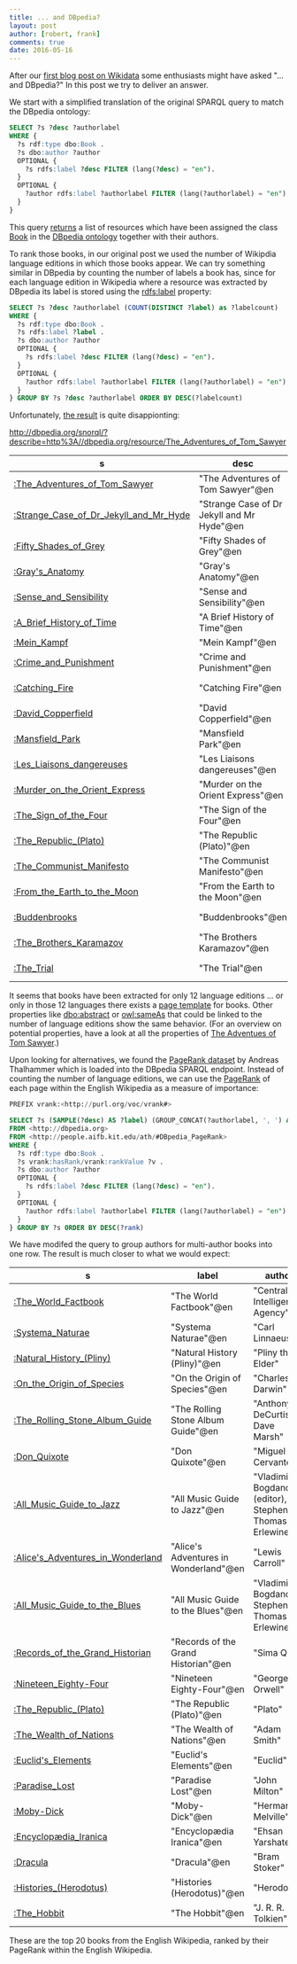 ```yaml
---
title: ... and DBpedia?
layout: post
author: [robert, frank]
comments: true
date: 2016-05-16
---
```


After our
[first blog post on Wikidata](Wikidata-Meets-World-Literature) some
enthusiasts might have asked "... and DBpedia?" In this post we try to
deliver an answer.

We start with a simplified translation of the original SPARQL query to
match the DBpedia ontology:

~~~ sql
SELECT ?s ?desc ?authorlabel
WHERE {
  ?s rdf:type dbo:Book .
  ?s dbo:author ?author
  OPTIONAL {
    ?s rdfs:label ?desc FILTER (lang(?desc) = "en").
  }
  OPTIONAL {
    ?author rdfs:label ?authorlabel FILTER (lang(?authorlabel) = "en").
  }
}
~~~

This query [returns][query-book] a list of resources which have been
assigned the class
[Book](http://mappings.dbpedia.org/server/ontology/classes/Book) in
the
[DBpedia ontology](http://mappings.dbpedia.org/server/ontology/classes/)
together with their authors.

To rank those books, in our original post we used the number of
Wikipdia language editions in which those books appear. We can try
something similar in DBpedia by counting the number of labels a book
has, since for each language edition in Wikipedia where a resource was
extracted by DBpedia its label is stored using the
[rdfs:label](https://www.w3.org/TR/2004/REC-rdf-schema-20040210/#ch_label)
property:

~~~ sql
SELECT ?s ?desc ?authorlabel (COUNT(DISTINCT ?label) as ?labelcount)
WHERE {
  ?s rdf:type dbo:Book .
  ?s rdfs:label ?label .
  ?s dbo:author ?author
  OPTIONAL {
    ?s rdfs:label ?desc FILTER (lang(?desc) = "en").
  }
  OPTIONAL {
    ?author rdfs:label ?authorlabel FILTER (lang(?authorlabel) = "en").
  }
} GROUP BY ?s ?desc ?authorlabel ORDER BY DESC(?labelcount)
~~~

Unfortunately, [the result][query-labels] is quite disappionting:

http://dbpedia.org/snorql/?describe=http%3A//dbpedia.org/resource/The_Adventures_of_Tom_Sawyer

| s                                      | desc                                       | authorlabel                     | labelcount |
|----------------------------------------|--------------------------------------------|---------------------------------|------------|
| [:The_Adventures_of_Tom_Sawyer](http://dbpedia.org/snorql/?describe=http%3A//dbpedia.org/resource/The_Adventures_of_Tom_Sawyer)         | "The Adventures of Tom Sawyer"@en          | "Mark Twain"@en                 |         12 |
| [:Strange_Case_of_Dr_Jekyll_and_Mr_Hyde](http://dbpedia.org/snorql/?describe=http%3A//dbpedia.org/resource/Strange_Case_of_Dr_Jekyll_and_Mr_Hyde)| "Strange Case of Dr Jekyll and Mr Hyde"@en | "Robert Louis Stevenson"@en     |         12 |
| [:Fifty_Shades_of_Grey](http://dbpedia.org/snorql/?describe=http%3A//dbpedia.org/resource/Fifty_Shades_of_Grey)                 | "Fifty Shades of Grey"@en                  | "E. L. James"@en                |         12 |
| [:Gray's_Anatomy](http://dbpedia.org/snorql/?describe=http%3A//dbpedia.org/resource/Gray's_Anatomy)                       | "Gray's Anatomy"@en                        | "Henry Gray"@en                 |         12 |
| [:Sense_and_Sensibility](http://dbpedia.org/snorql/?describe=http%3A//dbpedia.org/resource/Sense_and_Sensibility)                | "Sense and Sensibility"@en                 | "Jane Austen"@en                |         12 |
| [:A_Brief_History_of_Time](http://dbpedia.org/snorql/?describe=http%3A//dbpedia.org/resource/A_Brief_History_of_Time)              | "A Brief History of Time"@en               | "Stephen Hawking"@en            |         12 |
| [:Mein_Kampf](http://dbpedia.org/snorql/?describe=http%3A//dbpedia.org/resource/Mein_Kampf)                           | "Mein Kampf"@en                            | "Adolf Hitler"@en               |         12 |
| [:Crime_and_Punishment](http://dbpedia.org/snorql/?describe=http%3A//dbpedia.org/resource/Crime_and_Punishment)                 | "Crime and Punishment"@en                  | "Fyodor Dostoyevsky"@en         |         12 |
| [:Catching_Fire](http://dbpedia.org/snorql/?describe=http%3A//dbpedia.org/resource/Catching_Fire)                        | "Catching Fire"@en                         | "Suzanne Collins"@en            |         12 |
| [:David_Copperfield](http://dbpedia.org/snorql/?describe=http%3A//dbpedia.org/resource/David_Copperfield)                    | "David Copperfield"@en                     | "Charles Dickens"@en            |         12 |
| [:Mansfield_Park](http://dbpedia.org/snorql/?describe=http%3A//dbpedia.org/resource/Mansfield_Park)                       | "Mansfield Park"@en                        | "Jane Austen"@en                |         12 |
| [:Les_Liaisons_dangereuses](http://dbpedia.org/snorql/?describe=http%3A//dbpedia.org/resource/Les_Liaisons_dangereuses)             | "Les Liaisons dangereuses"@en              | "Pierre Choderlos de Laclos"@en |         12 |
| [:Murder_on_the_Orient_Express](http://dbpedia.org/snorql/?describe=http%3A//dbpedia.org/resource/Murder_on_the_Orient_Express)         | "Murder on the Orient Express"@en          | "Agatha Christie"@en            |         12 |
| [:The_Sign_of_the_Four](http://dbpedia.org/snorql/?describe=http%3A//dbpedia.org/resource/The_Sign_of_the_Four)                 | "The Sign of the Four"@en                  | "Arthur Conan Doyle"@en         |         12 |
| [:The_Republic_(Plato)](http://dbpedia.org/snorql/?describe=http%3A//dbpedia.org/resource/The_Republic_(Plato))                 | "The Republic (Plato)"@en                  | "Plato"@en                      |         12 |
| [:The_Communist_Manifesto](http://dbpedia.org/snorql/?describe=http%3A//dbpedia.org/resource/The_Communist_Manifesto)              | "The Communist Manifesto"@en               | "Friedrich Engels"@en           |         12 |
| [:From_the_Earth_to_the_Moon](http://dbpedia.org/snorql/?describe=http%3A//dbpedia.org/resource/From_the_Earth_to_the_Moon)           | "From the Earth to the Moon"@en            | "Jules Verne"@en                |         12 |
| [:Buddenbrooks](http://dbpedia.org/snorql/?describe=http%3A//dbpedia.org/resource/Buddenbrooks)                         | "Buddenbrooks"@en                          | "Thomas Mann"@en                |         12 |
| [:The_Brothers_Karamazov](http://dbpedia.org/snorql/?describe=http%3A//dbpedia.org/resource/The_Brothers_Karamazov)               | "The Brothers Karamazov"@en                | "Fyodor Dostoyevsky"@en         |         12 |
| [:The_Trial](http://dbpedia.org/snorql/?describe=http%3A//dbpedia.org/resource/The_Trial)                            | "The Trial"@en                             | "Franz Kafka"@en                |         12 |

It seems that books have been extracted for only 12 language editions
... or only in those 12 languages there exists a
[page template](https://en.wikipedia.org/wiki/Help:Template) for
books. Other properties like
[dbo:abstract](http://dbpedia.org/snorql/?property=http%3A//dbpedia.org/ontology/abstract)
or [owl:sameAs](http://www.w3.org/2002/07/owl#sameAs) that could be
linked to the number of language editions show the same behavior. (For
an overview on potential properties, have a look at all the properties
of
[The Adventues of Tom Sawyer](http://dbpedia.org/snorql/?describe=http%3A//dbpedia.org/resource/The_Adventures_of_Tom_Sawyer).)

Upon looking for alternatives, we found the
[PageRank dataset](http://people.aifb.kit.edu/ath/) by Andreas
Thalhammer which is loaded into the DBpedia SPARQL endpoint. Instead
of counting the number of language editions, we can use the
[PageRank](https://en.wikipedia.org/wiki/PageRank) of each page within
the English Wikipedia as a measure of importance:

~~~ sql
PREFIX vrank:<http://purl.org/voc/vrank#>

SELECT ?s (SAMPLE(?desc) AS ?label) (GROUP_CONCAT(?authorlabel, ', ') AS ?author) (MAX(?v) AS ?rank)
FROM <http://dbpedia.org>
FROM <http://people.aifb.kit.edu/ath/#DBpedia_PageRank>
WHERE {
  ?s rdf:type dbo:Book .
  ?s vrank:hasRank/vrank:rankValue ?v .
  ?s dbo:author ?author
  OPTIONAL {
    ?s rdfs:label ?desc FILTER (lang(?desc) = "en").
  }
  OPTIONAL {
    ?author rdfs:label ?authorlabel FILTER (lang(?authorlabel) = "en").
  }
} GROUP BY ?s ORDER BY DESC(?rank)
~~~

We have modifed the query to group authors for multi-author books into
one row.  The result is much closer to what we would expect:


| s                                 | label                                 | author                                                    |    rank |
|-----------------------------------|---------------------------------------|-----------------------------------------------------------|---------|
| [:The_World_Factbook](http://dbpedia.org/snorql/?describe=http%3A//dbpedia.org/resource/The_World_Factbook)              | "The World Factbook"@en               | "Central Intelligence Agency"                             | 146.277 |
| [:Systema_Naturae](http://dbpedia.org/snorql/?describe=http%3A//dbpedia.org/resource/Systema_Naturae)                 | "Systema Naturae"@en                  | "Carl Linnaeus"                                           | 68.6522 |
| [:Natural_History_(Pliny)](http://dbpedia.org/snorql/?describe=http%3A//dbpedia.org/resource/Natural_History_(Pliny))         | "Natural History (Pliny)"@en          | "Pliny the Elder"                                         | 64.9683 |
| [:On_the_Origin_of_Species](http://dbpedia.org/snorql/?describe=http%3A//dbpedia.org/resource/On_the_Origin_of_Species)        | "On the Origin of Species"@en         | "Charles Darwin"                                          | 56.7624 |
| [:The_Rolling_Stone_Album_Guide](http://dbpedia.org/snorql/?describe=http%3A//dbpedia.org/resource/The_Rolling_Stone_Album_Guide)   | "The Rolling Stone Album Guide"@en    | "Anthony DeCurtis, Dave Marsh"                            | 47.9486 |
| [:Don_Quixote](http://dbpedia.org/snorql/?describe=http%3A//dbpedia.org/resource/Don_Quixote)                     | "Don Quixote"@en                      | "Miguel de Cervantes"                                     | 45.3332 |
| [:All_Music_Guide_to_Jazz](http://dbpedia.org/snorql/?describe=http%3A//dbpedia.org/resource/All_Music_Guide_to_Jazz)         | "All Music Guide to Jazz"@en          | "Vladimir Bogdanov (editor), Stephen Thomas Erlewine"     |  44.641 |
| [:Alice's_Adventures_in_Wonderland](http://dbpedia.org/snorql/?describe=http%3A//dbpedia.org/resource/Alice's_Adventures_in_Wonderland)| "Alice's Adventures in Wonderland"@en | "Lewis Carroll"                                           | 42.4669 |
| [:All_Music_Guide_to_the_Blues](http://dbpedia.org/snorql/?describe=http%3A//dbpedia.org/resource/All_Music_Guide_to_the_Blues)    | "All Music Guide to the Blues"@en     | "Vladimir Bogdanov, Stephen Thomas Erlewine"              | 40.9857 |
| [:Records_of_the_Grand_Historian](http://dbpedia.org/snorql/?describe=http%3A//dbpedia.org/resource/Records_of_the_Grand_Historian)  | "Records of the Grand Historian"@en   | "Sima Qian"                                               |  40.262 |
| [:Nineteen_Eighty-Four](http://dbpedia.org/snorql/?describe=http%3A//dbpedia.org/resource/Nineteen_Eighty-Four)            | "Nineteen Eighty-Four"@en             | "George Orwell"                                           | 39.9243 |
| [:The_Republic_(Plato)](http://dbpedia.org/snorql/?describe=http%3A//dbpedia.org/resource/The_Republic_(Plato))            | "The Republic (Plato)"@en             | "Plato"                                                   | 38.9124 |
| [:The_Wealth_of_Nations](http://dbpedia.org/snorql/?describe=http%3A//dbpedia.org/resource/The_Wealth_of_Nations)           | "The Wealth of Nations"@en            | "Adam Smith"                                              | 37.4529 |
| [:Euclid's_Elements](http://dbpedia.org/snorql/?describe=http%3A//dbpedia.org/resource/Euclid's_Elements)               | "Euclid's Elements"@en                | "Euclid"                                                  | 36.0581 |
| [:Paradise_Lost](http://dbpedia.org/snorql/?describe=http%3A//dbpedia.org/resource/Paradise_Lost)                   | "Paradise Lost"@en                    | "John Milton"                                             | 32.8596 |
| [:Moby-Dick](http://dbpedia.org/snorql/?describe=http%3A//dbpedia.org/resource/Moby-Dick)                       | "Moby-Dick"@en                        | "Herman Melville"                                         |  32.632 |
| [:Encyclopædia_Iranica](http://dbpedia.org/snorql/?describe=http%3A//dbpedia.org/resource/Encyclopædia_Iranica)            | "Encyclopædia Iranica"@en             | "Ehsan Yarshater"                                         | 30.9694 |
| [:Dracula](http://dbpedia.org/snorql/?describe=http%3A//dbpedia.org/resource/Dracula)                         | "Dracula"@en                          | "Bram Stoker"                                             | 29.6592 |
| [:Histories_(Herodotus)](http://dbpedia.org/snorql/?describe=http%3A//dbpedia.org/resource/Histories_(Herodotus))           | "Histories (Herodotus)"@en            | "Herodotus"                                               | 29.4831 |
| [:The_Hobbit](http://dbpedia.org/snorql/?describe=http%3A//dbpedia.org/resource/The_Hobbit)                      | "The Hobbit"@en                       | "J. R. R. Tolkien"                                        | 29.4576 |

These are the top 20 books from the English Wikipedia, ranked by their
PageRank within the English Wikipedia.


[query-book]: http://dbpedia.org/snorql/?query=SELECT+%3Fs+%3Fdesc+%3Fauthorlabel%0D%0AWHERE+{++%3Fs+rdf%3Atype+dbo%3ABook+.%0D%0A++%3Fs+dbo%3Aauthor+%3Fauthor%0D%0A++OPTIONAL+{++++%3Fs+rdfs%3Alabel+%3Fdesc+FILTER+%28lang%28%3Fdesc%29+%3D+%22en%22%29.%0D%0A++}%0D%0A++OPTIONAL+{++++%3Fauthor+rdfs%3Alabel+%3Fauthorlabel+FILTER+%28lang%28%3Fauthorlabel%29+%3D+%22en%22%29.%0D%0A++}%0D%0A}%0D%0A

[query-labels]: http://dbpedia.org/snorql/?query=SELECT+%3Fs+%3Fdesc+%3Fauthorlabel+%28COUNT%28DISTINCT+%3Flabel%29+as+%3Flabelcount%29%0D%0AWHERE+{++%3Fs+rdf%3Atype+dbo%3ABook+.%0D%0A++%3Fs+rdfs%3Alabel+%3Flabel+.%0D%0A++%3Fs+dbo%3Aauthor+%3Fauthor%0D%0A++OPTIONAL+{++++%3Fs+rdfs%3Alabel+%3Fdesc+FILTER+%28lang%28%3Fdesc%29+%3D+%22en%22%29.%0D%0A++}%0D%0A++OPTIONAL+{++++%3Fauthor+rdfs%3Alabel+%3Fauthorlabel+FILTER+%28lang%28%3Fauthorlabel%29+%3D+%22en%22%29.%0D%0A++}%0D%0A}+GROUP+BY+%3Fs+%3Fdesc+%3Fauthorlabel+ORDER+BY+DESC%28%3Flabelcount%29+LIMIT+20
